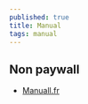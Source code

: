 ```yaml
---
published: true
title: Manual
tags: manual
---
```

## Non paywall
- [Manuall.fr](/otio-tpru-6220-thermostat/)

